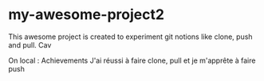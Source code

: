 # my-awesome-project2

This awesome project is created to experiment git notions like clone, push and pull.
Cav

On local :
Achievements
J'ai réussi à faire clone, pull et je m'apprête à faire push